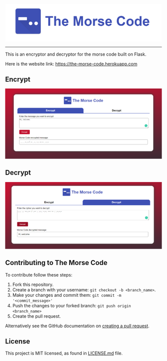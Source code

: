 ![The Morse Code Logo](https://github.com/hemendrarajawat/the-morse-code/blob/master/assets/images/logo.png)

----

This is an encryptor and decryptor for the morse code built on Flask. 

Here is the website link: https://the-morse-code.herokuapp.com

## Encrypt
![Encrypt](https://github.com/hemendrarajawat/the-morse-code/blob/master/assets/images/encrypt.png)

## Decrypt
![Decrypt](https://github.com/hemendrarajawat/the-morse-code/blob/master/assets/images/decrypt.png)


## Contributing to The Morse Code

To contribute follow these steps:

1. Fork this repository.
2. Create a branch with your username: `git checkout -b <branch_name>`.
3. Make your changes and commit them: `git commit -m '<commit_message>'`
4. Push the changes to your forked branch: `git push origin <branch_name>`
5. Create the pull request.

Alternatively see the GitHub documentation on [creating a pull request](https://help.github.com/en/github/collaborating-with-issues-and-pull-requests/creating-a-pull-request).

## License

This project is MIT licensed, as found in [LICENSE.md](LICENSE.md) file.